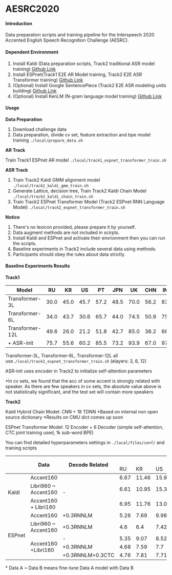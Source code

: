 # AESRC2020


#### Introduction

Data preparation scripts and training pipeline for the Interspeech 2020 Accented English Speech Recognition Challenge (AESRC).

#### Dependent Environment

1.  Install Kaldi (Data preparation scripts, Track2 traditional ASR model training) 
    [Github Link](https://github.com/kaldi-asr/kaldi)
2.  Install ESPnet(Track1 E2E AR Model training, Track2 E2E ASR Transformer training)
    [Github Link](https://github.com/espnet/espnet)
3.  (Optional) Install Google SentencePiece (Track2 E2E ASR modeling units building)
    [Github Link](https://github.com/google/sentencepiece)
4.  (Optional) Install KenLM (N-gram language model training)
    [Github Link](http://https://github.com/kpu/kenlm)

#### Usage

 **Data Preparation** 

1.  Download challenge data
2.  Data preparation, divide cv set, feature extraction and bpe model training `./local/prepare_data.sh`

 **AR Track** 

Train Track1 ESPnet AR model `./local/track1_espnet_transformer_train.sh`

 **ASR Track** 

1.  Train Track2 Kaldi GMM alignment model  `./local/track2_kaldi_gmm_train.sh`
2.  Generate Lattice, decision tree, Train Track2 Kaldi Chain Model  `./local/track2_kaldi_chain_train.sh`
3.  Train Track2 ESPnet Transformer Model (Track2 ESPnet RNN Language Model) `./local/track2_espnet_transformer_train.sh`

**Notice**
1.  There's no lexicon provided, please prepare it by yourself.
2.  Data augment methods are not included in scirpts.
3.  Install Kaldi and ESPnet and activate their envrionment then you can run the scripts.
4.  Baseline experiments in Track2 include several data using methods.
5.  Participants should obey the rules about data strictly.

#### Baseline Experiments Results

**Track1** 

| Model    | RU   | KR   | US   | PT   | JPN  | UK   | CHN  | IND  | AVE  |
| -------- | -- |---- | ---- | ---- | ---- | ---- | ---- | ---- | ---- |
| Transformer-3L  | 30.0 | 45.0 | 45.7 | 57.2 | 48.5 | 70.0 | 56.2 | 83.5 | 54.1 |
| Transformer-6L  | 34.0 | 43.7 | 30.6 | 65.7 | 44.0 | 74.5 | 50.9 | 75.2 | 52.2 |
| Transformer-12L | 49.6 | 26.0 | 21.2 | 51.8 | 42.7 | 85.0 | 38.2 | 66.1 | 47.8 |
| + ASR-init      | 75.7 | 55.6 | 60.2 | 85.5 | 73.2 | 93.9 | 67.0 | 97.0 | 76.1 |

Transformer-3L, Transformer-6L, Transformer-12L all use`./local/track1_espnet_transformer_train.sh` (elayers: 3, 6, 12)

ASR-init uses encoder in Track2 to initialize self-attention parameters

*In cv sets, we found that the acc of some accent is strongly related with speaker. As there are few speakers in cv sets, the absolute value above is not statistically significant, and the test set will contain more speakers

**Track2** 

Kaldi Hybrid Chain Model: CNN + 18 TDNN
*Based on internal non open source dictionary
*Results on CMU dict comes up soon

ESPnet Transformer Model: 12 Encoder + 6 Decoder (simple self-attention, CTC joint training used, 1k sub-word BPE)

You can find detailed hyperparameters settings in `./local/files/conf/` and training scripts
<table>
<thead>
  <tr>
    <th rowspan="2"></th>
    <th rowspan="2">Data</th>
    <th rowspan="2">Decode Related</th>
    <th colspan="9">WER on cv set</th>
  </tr>
  <tr>
    <td>RU</td>
    <td>KR</td>
    <td>US</td>
    <td>PT</td>
    <td>JPN</td>
    <td>UK</td>
    <td>CHN</td>
    <td>IND</td>
    <td>AVE</td>
  </tr>
</thead>
<tbody>
  <tr>
    <td rowspan="3">Kaldi<br></td>
    <td>Accent160</td>
    <td rowspan="3">-</td>
    <td>6.67</td>
    <td>11.46</td>
    <td>15.95</td>
    <td>10.27</td>
    <td>9.78</td>
    <td>16.88</td>
    <td>20.97</td>
    <td>17.48</td>
    <td>13.68</td>
  </tr>
  <tr>
    <td>Libri960 ~ Accent160</td>
    <td>6.61</td>
    <td>10.95</td>
    <td>15.33</td>
    <td>9.79</td>
    <td>9.75</td>
    <td>16.03</td>
    <td>19.68</td>
    <td>16.93</td>
    <td>13.13</td>
  </tr>
  <tr>
    <td>Accent160 + Libri160</td>
    <td>6.95</td>
    <td>11.76</td>
    <td>13.05</td>
    <td>9.96</td>
    <td>10.15</td>
    <td>14.21</td>
    <td>20.76</td>
    <td>18.26</td>
    <td>13.14</td>
  </tr>
  <tr>
    <td rowspan="5">ESPnet<br></td>
    <td>Accent160</td>
    <td>+0.3RNNLM</td>
    <td>5.26</td>
    <td>7.69</td>
    <td>9.96</td>
    <td>7.45</td>
    <td>6.79</td>
    <td>10.06</td>
    <td>11.77</td>
    <td>10.05</td>
    <td>8.63</td>
  </tr>
  <tr>
    <td>Libri960 ~ Accent160</td>
    <td>+0.3RNNLM</td>
    <td>4.6</td>
    <td>6.4</td>
    <td>7.42</td>
    <td>5.9</td>
    <td>5.71</td>
    <td>7.64</td>
    <td>9.87</td>
    <td>7.85</td>
    <td>6.92</td>
  </tr>
  <tr>
    <td rowspan="3">Accent160 +Libri160<br></td>
    <td>-</td>
    <td>5.35</td>
    <td>9.07</td>
    <td>8.52</td>
    <td>7.13</td>
    <td>7.29</td>
    <td>8.6</td>
    <td>12.03</td>
    <td>9.05</td>
    <td>8.38</td>
  </tr>
  <tr>
    <td>+0.3RNNLM</td>
    <td>4.68</td>
    <td>7.59</td>
    <td>7.7</td>
    <td>6.42</td>
    <td>6.37</td>
    <td>7.76</td>
    <td>10.88</td>
    <td>8.41</td>
    <td>7.48</td>
  </tr>
  <tr>
    <td>+0.3RNNLM+0.3CTC</td>
    <td>4.76</td>
    <td>7.81</td>
    <td>7.71</td>
    <td>6.36</td>
    <td>6.4</td>
    <td>7.23</td>
    <td>10.77</td>
    <td>8.01</td>
    <td>7.38   </td>
  </tr>
</tbody>
</table>
* Data A ~ Data B means fine-tune Data A model with Data B
